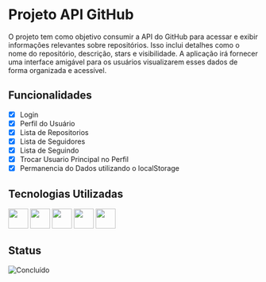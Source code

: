 # Projeto API GitHub
O projeto tem como objetivo consumir a API do GitHub para acessar e exibir informações relevantes sobre repositórios. Isso inclui detalhes como o nome do repositório, descrição, stars e visibilidade. A aplicação irá fornecer uma interface amigável para os usuários visualizarem esses dados de forma organizada e acessível.

## Funcionalidades

- [x] Login
- [x] Perfil do Usuário
- [x] Lista de Repositorios
- [x] Lista de Seguidores
- [x] Lista de Seguindo
- [x] Trocar Usuario Principal no Perfil
- [x] Permanencia do Dados utilizando o localStorage

## Tecnologias Utilizadas

[<img src="https://cdn.jsdelivr.net/gh/devicons/devicon@latest/icons/typescript/typescript-original.svg" width="40" height="40" />](https://www.typescriptlang.org/)  [<img src="https://cdn.jsdelivr.net/gh/devicons/devicon@latest/icons/typescript/typescript-original.svg" width="40" height="40" />](https://www.typescriptlang.org/)  [<img src="https://cdn.jsdelivr.net/gh/devicons/devicon@latest/icons/react/react-original.svg" width="40" height="40" />](https://react.dev)  [<img src="https://cdn.jsdelivr.net/gh/devicons/devicon@latest/icons/axios/axios-plain.svg" width="40" height="40" />](https://axios-http.com/docs/intro) [<img src="https://styled-components.com/nav-logo.png" width="40" />](https://styled-components.com)

## Status
![Concluído](https://img.shields.io/badge/status-Concluído-green)
